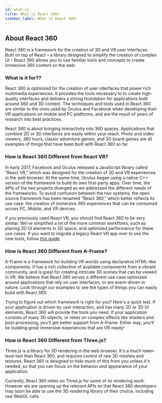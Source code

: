 ```yaml
---
id: what-is
title: What is React 360?
sidebar_label: What is React 360?
---
```


## About React 360

React 360 is a framework for the creation of 3D and VR user interfaces. Built on top of React – a library designed to simplify the creation of complex UI – React 360 allows you to use familiar tools and concepts to create immersive 360 content on the web.

### What is it for??

React 360 is optimized for the creation of user interfaces that power rich multimedia experiences. It provides the tools necessary to to create high-quality interfaces and delivers a strong foundation for applications built around 360 and 3D content. The techniques and tools used in React 360 are similar to the ones used by Oculus and Facebook when developing their VR applications on mobile and PC platforms, and are the result of years of research into best practices.

React 360 is about bringing interactivity into 360 spaces. Applications that combine 2D or 3D interfaces are easily within your reach. Photo and video viewers, 360 tours, classic adventure games, and 3D board games are all examples of things that have been built with React 360 so far.

### How is React 360 Different from React VR?

In early 2017, Facebook and Oculus released a JavaScript library called “React VR,” which was designed for the creation of 3D and VR experiences in the web browser. At the same time, Oculus began using a native C++ version of the framework to build its own first-party apps. Over time, the APIs of the two projects diverged as we addressed the different needs of the frameworks. To avoid confusion between the two systems, the open source framework has been renamed “React 360,” which better reflects its use case: the creation of immersive 360 experiences that can be consumed across PC, Mobile, and VR devices.

If you previously used React VR, you should find React 360 to be very similar. We've simplified a lot of the more common workflows, such as placing 2D UI elements in 3D space, and optimized performance for these use cases. If you want to migrate a legacy React VR app over to use the new tools, follow [this guide](/react-360/docs/from-react-vr.html).

### How is React 360 Different from A-Frame?

A-Frame is a framework for building VR worlds using declarative HTML-like components. It has a rich collection of available components from a vibrant community, and is great for creating intricate 3D scenes that can be viewed in VR. We believe that React 360 serves a different use case optimized around applications that rely on user interfaces, or are event-driven in nature. Look through our examples to see the types of things you can easily build with React 360.

Trying to figure out which framework is right for you? Here's a quick test. If your application is driven by user interaction, and has many 2D or 3D UI elements, React 360 will provide the tools you need. If your application consists of many 3D objects, or relies on complex effects like shaders and post-processing, you'll get better support from A-Frame. Either way, you'll be building great immersive experiences that are VR-ready!

### How is React 360 Different from Three.js?

Three.js is a library for 3D rendering in the web browser. It's a much lower-level tool than React 360, and requires control of raw 3D meshes and textures. React 360 is designed to hide much of this from you unless it's needed, so that you can focus on the behavior and appearance of your application.

Currently, React 360 relies on Three.js for some of its rendering work. However we are opening up the relevant APIs so that React 360 developers may soon be able to use the 3D rendering library of their choice, including raw WebGL calls.
